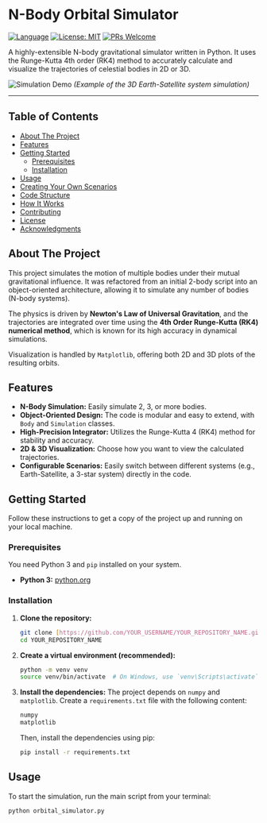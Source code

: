 # N-Body Orbital Simulator

[![Language](https://img.shields.io/badge/Language-Python-blue.svg)](https://www.python.org/)
[![License: MIT](https://img.shields.io/badge/License-MIT-yellow.svg)](https://opensource.org/licenses/MIT)
[![PRs Welcome](https://img.shields.io/badge/PRs-welcome-brightgreen.svg)](http://makeapullrequest.com)

A highly-extensible N-body gravitational simulator written in Python. It uses the Runge-Kutta 4th order (RK4) method to accurately calculate and visualize the trajectories of celestial bodies in 2D or 3D.

![Simulation Demo](https://i.imgur.com/8a5x3xG.png)
*(Example of the 3D Earth-Satellite system simulation)*

---

## Table of Contents

- [About The Project](#about-the-project)
- [Features](#features)
- [Getting Started](#getting-started)
  - [Prerequisites](#prerequisites)
  - [Installation](#installation)
- [Usage](#usage)
- [Creating Your Own Scenarios](#creating-your-own-scenarios)
- [Code Structure](#code-structure)
- [How It Works](#how-it-works)
- [Contributing](#contributing)
- [License](#license)
- [Acknowledgments](#acknowledgments)

## About The Project

This project simulates the motion of multiple bodies under their mutual gravitational influence. It was refactored from an initial 2-body script into an object-oriented architecture, allowing it to simulate any number of bodies (N-body systems).

The physics is driven by **Newton's Law of Universal Gravitation**, and the trajectories are integrated over time using the **4th Order Runge-Kutta (RK4) numerical method**, which is known for its high accuracy in dynamical simulations.

Visualization is handled by `Matplotlib`, offering both 2D and 3D plots of the resulting orbits.

## Features

- **N-Body Simulation:** Easily simulate 2, 3, or more bodies.
- **Object-Oriented Design:** The code is modular and easy to extend, with `Body` and `Simulation` classes.
- **High-Precision Integrator:** Utilizes the Runge-Kutta 4 (RK4) method for stability and accuracy.
- **2D & 3D Visualization:** Choose how you want to view the calculated trajectories.
- **Configurable Scenarios:** Easily switch between different systems (e.g., Earth-Satellite, a 3-star system) directly in the code.

## Getting Started

Follow these instructions to get a copy of the project up and running on your local machine.

### Prerequisites

You need Python 3 and `pip` installed on your system.
- **Python 3:** [python.org](https://www.python.org/downloads/)

### Installation

1.  **Clone the repository:**
    ```sh
    git clone [https://github.com/YOUR_USERNAME/YOUR_REPOSITORY_NAME.git](https://github.com/YOUR_USERNAME/YOUR_REPOSITORY_NAME.git)
    cd YOUR_REPOSITORY_NAME
    ```

2.  **Create a virtual environment (recommended):**
    ```sh
    python -m venv venv
    source venv/bin/activate  # On Windows, use `venv\Scripts\activate`
    ```

3.  **Install the dependencies:**
    The project depends on `numpy` and `matplotlib`. Create a `requirements.txt` file with the following content:
    ```txt
    numpy
    matplotlib
    ```
    Then, install the dependencies using pip:
    ```sh
    pip install -r requirements.txt
    ```

## Usage

To start the simulation, run the main script from your terminal:

```sh
python orbital_simulator.py
